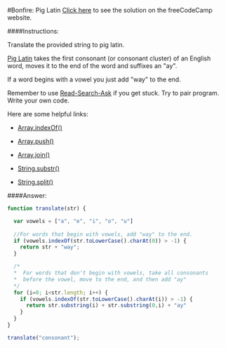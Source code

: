 #Bonfire: Pig Latin
<a href="http://freecodecamp.com/challenges/Bonfire:%20Pig%20Latin?solution=function%20translate(str)%20%7B%0A%0A%20%20var%20vowels%20%3D%20%5B%22a%22%2C%20%22e%22%2C%20%22i%22%2C%20%22o%22%2C%20%22u%22%5D%0A%20%20%0A%20%20%2F%2FFor%20words%20that%20begin%20with%20vowels%2C%20add%20%22way%22%20to%20the%20end.%0A%20%20if%20(vowels.indexOf(str.toLowerCase().charAt(0))%20%3E%20-1)%20%7B%0A%20%20%20%20return%20str%20%2B%20%22way%22%3B%0A%20%20%7D%0A%0A%20%20%2F*%0A%20%20*%20%20For%20words%20that%20don%27t%20begin%20with%20vowels%2C%20take%20all%20consonants%20%0A%20%20*%20%20before%20the%20vowel%2C%20move%20to%20the%20end%2C%20and%20then%20add%20%22ay%22%0A%20%20*%2F%0A%20%20for%20(i%3D0%3B%20i%3Cstr.length%3B%20i%2B%2B)%20%7B%0A%20%20%20%20if%20(vowels.indexOf(str.toLowerCase().charAt(i))%20%3E%20-1)%20%7B%0A%20%20%20%20%20%20return%20str.substring(i)%20%2B%20str.substring(0%2Ci)%20%2B%20%22ay%22%0A%20%20%20%20%7D%0A%20%20%7D%0A%7D%0A%0Atranslate(%22consonant%22)%3B%0A" target="_blank">Click here</a> to see the solution on the freeCodeCamp website.


####Instructions:
<p class="wrappable negative-10">Translate the provided string to pig latin.</p><p class="wrappable negative-10"><a href="http://en.wikipedia.org/wiki/Pig_Latin" target="_blank">Pig Latin</a> takes the first consonant (or consonant cluster) of an English word, moves it to the end of the word and suffixes an &quot;ay&quot;.</p><p class="wrappable negative-10">If a word begins with a vowel you just add &quot;way&quot; to the end.</p><p class="wrappable negative-10">Remember to use <a href="//github.com/FreeCodeCamp/freecodecamp/wiki/How-to-get-help-when-you-get-stuck" target="_blank">Read-Search-Ask</a> if you get stuck. Try to pair program. Write your own code.</p><div class="negative-30-bottom"><div id="MDN-links"><p class="negative-10">Here are some helpful links:</p><div class="negative-10"><ul><li><a href="https://developer.mozilla.org/en-US/docs/Web/JavaScript/Reference/Global_Objects/Array/indexOf" target="_blank">Array.indexOf()</a></li></ul></div><div class="negative-10"><ul><li><a href="https://developer.mozilla.org/en-US/docs/Web/JavaScript/Reference/Global_Objects/Array/push" target="_blank">Array.push()</a></li></ul></div><div class="negative-10"><ul><li><a href="https://developer.mozilla.org/en-US/docs/Web/JavaScript/Reference/Global_Objects/Array/join" target="_blank">Array.join()</a></li></ul></div><div class="negative-10"><ul><li><a href="https://developer.mozilla.org/en-US/docs/Web/JavaScript/Reference/Global_Objects/String/substr" target="_blank">String.substr()</a></li></ul></div><div class="negative-10"><ul><li><a href="https://developer.mozilla.org/en-US/docs/Web/JavaScript/Reference/Global_Objects/String/split" target="_blank">String.split()</a></li></ul></div></div></div>


####Answer:
```javascript
function translate(str) {

  var vowels = ["a", "e", "i", "o", "u"]
  
  //For words that begin with vowels, add "way" to the end.
  if (vowels.indexOf(str.toLowerCase().charAt(0)) > -1) {
    return str + "way";
  }

  /*
  *  For words that don't begin with vowels, take all consonants 
  *  before the vowel, move to the end, and then add "ay"
  */
  for (i=0; i<str.length; i++) {
    if (vowels.indexOf(str.toLowerCase().charAt(i)) > -1) {
      return str.substring(i) + str.substring(0,i) + "ay"
    }
  }
}

translate("consonant");

```